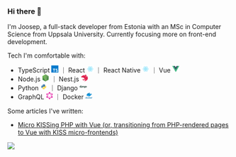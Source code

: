 ### Hi there 👋

I'm Joosep, a full-stack developer from Estonia with an MSc in Computer Science from Uppsala University. Currently focusing more on front-end development.

Tech I'm comfortable with:
- TypeScript <img height="16px" alt="TypeScript logo" src="https://raw.githubusercontent.com/github/explore/80688e429a7d4ef2fca1e82350fe8e3517d3494d/topics/typescript/typescript.png" /> ｜ React <img height="16px" alt="React logo" src="https://raw.githubusercontent.com/github/explore/80688e429a7d4ef2fca1e82350fe8e3517d3494d/topics/react/react.png" /> ｜ React Native <img height="16px" alt="React Native logo" src="https://raw.githubusercontent.com/github/explore/80688e429a7d4ef2fca1e82350fe8e3517d3494d/topics/react-native/react-native.png" /> ｜ Vue <img height="16px" alt="Vue logo" src="https://raw.githubusercontent.com/github/explore/80688e429a7d4ef2fca1e82350fe8e3517d3494d/topics/vue/vue.png" />
- Node.js <img height="16px" alt="Node.js logo" src="https://raw.githubusercontent.com/github/explore/80688e429a7d4ef2fca1e82350fe8e3517d3494d/topics/nodejs/nodejs.png" /> ｜ Nest.js <img height="16px" alt="Nest.js logo" src="https://raw.githubusercontent.com/github/explore/37c71fdca4e12086faf8c7009793d2eb588c914e/topics/nestjs/nestjs.png" />
- Python <img height="16px" alt="Python logo" src="https://raw.githubusercontent.com/github/explore/80688e429a7d4ef2fca1e82350fe8e3517d3494d/topics/python/python.png" /> ｜ Django <img height="16px" alt="Django logo" src="https://raw.githubusercontent.com/github/explore/80688e429a7d4ef2fca1e82350fe8e3517d3494d/topics/django/django.png" />
- GraphQL <img height="16px" alt="GraphQL logo" src="https://raw.githubusercontent.com/github/explore/5c058a388828bb5fde0bcafd4bc867b5bb3f26f3/topics/graphql/graphql.png" /> ｜ Docker <img height="16px" alt="Docker logo" src="https://raw.githubusercontent.com/github/explore/80688e429a7d4ef2fca1e82350fe8e3517d3494d/topics/docker/docker.png" />

Some articles I've written:
- [Micro KISSing PHP with Vue (or, transitioning from PHP-rendered pages to Vue with KISS micro-frontends)](https://medium.com/scoro-engineering/micro-kissing-php-with-vue-2ed4b6f91a06)

<img src="https://github-readme-stats.vercel.app/api?username=JoosepAlviste&show_icons=true&theme=tokyonight">

<!--
**JoosepAlviste/JoosepAlviste** is a ✨ _special_ ✨ repository because its `README.md` (this file) appears on your GitHub profile.

Here are some ideas to get you started:

- 🔭 I’m currently working on ...
- 🌱 I’m currently learning ...
- 👯 I’m looking to collaborate on ...
- 🤔 I’m looking for help with ...
- 💬 Ask me about ...
- 📫 How to reach me: ...
- 😄 Pronouns: ...
- ⚡ Fun fact: ...
-->

